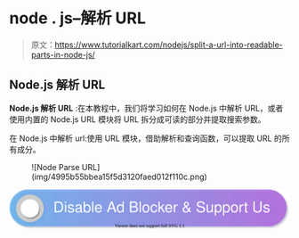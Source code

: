 # node . js–解析 URL

> 原文：<https://www.tutorialkart.com/nodejs/split-a-url-into-readable-parts-in-node-js/>

## Node.js 解析 URL

**Node.js 解析 URL** :在本教程中，我们将学习如何在 Node.js 中解析 URL，或者使用内置的 Node.js URL 模块将 URL 拆分成可读的部分并提取搜索参数。

在 Node.js 中解析 url:使用 URL 模块，借助解析和查询函数，可以提取 URL 的所有成分。

<figure class="aligncenter">![Node Parse URL](img/4995b55bbea15f5d3120faed012f110c.png)</figure>

[![](img/925da31b32d6bc3827932f6c8afb11bb.png)](https://www.tutorialkart.com/)